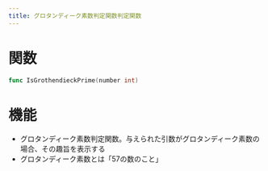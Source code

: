 ```yaml
---
title: グロタンディーク素数判定関数判定関数
---
```

# 関数
```go
func IsGrothendieckPrime(number int)
```

# 機能
- グロタンディーク素数判定関数。与えられた引数がグロタンディーク素数の場合、その趣旨を表示する
- グロタンディーク素数とは「57の数のこと」